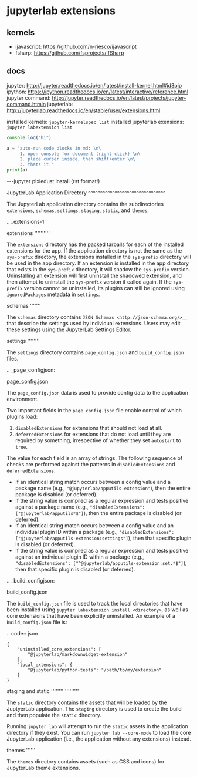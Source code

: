 # jupyterlab extensions

## kernels
- ijavascript: https://github.com/n-riesco/ijavascript  
- fsharp: https://github.com/fsprojects/IfSharp

## docs
jupyter: http://jupyter.readthedocs.io/en/latest/install-kernel.html#id3pip
ipython: https://ipython.readthedocs.io/en/latest/interactive/reference.html
jupyter command: http://jupyter.readthedocs.io/en/latest/projects/jupyter-command.htmln
jupyterlab: http://jupyterlab.readthedocs.io/en/stable/user/extensions.html


installed kernels: `jupyter-kernelspec list`
installed jupyterlab exensions: `jupyter labextension list`

```js
console.log("hi")
```

```python
a = "auto-run code blocks in md: \n\
     1. open console for document (right-click) \n\
     2. place curser inside, then shift+enter \n\
     3. thats it."
print(a)
```


---jupyter pixiedust install
(rst format!)

JupyterLab Application Directory
^^^^^^^^^^^^^^^^^^^^^^^^^^^^^^^^

The JupyterLab application directory contains the subdirectories
``extensions``, ``schemas``, ``settings``, ``staging``, ``static``, and
``themes``.

.. _extensions-1:

extensions
''''''''''

The ``extensions`` directory has the packed tarballs for each of the
installed extensions for the app. If the application directory is not
the same as the ``sys-prefix`` directory, the extensions installed in
the ``sys-prefix`` directory will be used in the app directory. If an
extension is installed in the app directory that exists in the
``sys-prefix`` directory, it will shadow the ``sys-prefix`` version.
Uninstalling an extension will first uninstall the shadowed extension,
and then attempt to uninstall the ``sys-prefix`` version if called
again. If the ``sys-prefix`` version cannot be uninstalled, its plugins
can still be ignored using ``ignoredPackages`` metadata in ``settings``.

schemas
'''''''

The ``schemas`` directory contains `JSON
Schemas <http://json-schema.org/>`__ that describe the settings used by
individual extensions. Users may edit these settings using the
JupyterLab Settings Editor.

settings
''''''''

The ``settings`` directory contains ``page_config.json`` and
``build_config.json`` files.

.. _page_configjson:

page_config.json


The ``page_config.json`` data is used to provide config data to the
application environment.

Two important fields in the ``page_config.json`` file enable control of
which plugins load:

1. ``disabledExtensions`` for extensions that should not load at all.
2. ``deferredExtensions`` for extensions that do not load until they are
   required by something, irrespective of whether they set ``autostart``
   to ``true``.

The value for each field is an array of strings. The following sequence
of checks are performed against the patterns in ``disabledExtensions``
and ``deferredExtensions``.

-  If an identical string match occurs between a config value and a
   package name (e.g., ``"@jupyterlab/apputils-extension"``), then the
   entire package is disabled (or deferred).
-  If the string value is compiled as a regular expression and tests
   positive against a package name (e.g.,
   ``"disabledExtensions": ["@jupyterlab/apputils*$"]``), then the
   entire package is disabled (or deferred).
-  If an identical string match occurs between a config value and an
   individual plugin ID within a package (e.g.,
   ``"disabledExtensions": ["@jupyterlab/apputils-extension:settings"]``),
   then that specific plugin is disabled (or deferred).
-  If the string value is compiled as a regular expression and tests
   positive against an individual plugin ID within a package (e.g.,
   ``"disabledExtensions": ["^@jupyterlab/apputils-extension:set.*$"]``),
   then that specific plugin is disabled (or deferred).

.. _build_configjson:

build_config.json


The ``build_config.json`` file is used to track the local directories
that have been installed using
``jupyter labextension install <directory>``, as well as core extensions
that have been explicitly uninstalled. An example of a
``build_config.json`` file is:

.. code:: json

    {
        "uninstalled_core_extensions": [
            "@jupyterlab/markdownwidget-extension"
        ],
        "local_extensions": {
            "@jupyterlab/python-tests": "/path/to/my/extension"
        }
    }

staging and static
''''''''''''''''''

The ``static`` directory contains the assets that will be loaded by the
JuptyerLab application. The ``staging`` directory is used to create the
build and then populate the ``static`` directory.

Running ``jupyter lab`` will attempt to run the ``static`` assets in the
application directory if they exist. You can run
``jupyter lab --core-mode`` to load the core JupyterLab application
(i.e., the application without any extensions) instead.

themes
''''''

The ``themes`` directory contains assets (such as CSS and icons) for
JupyterLab theme extensions.